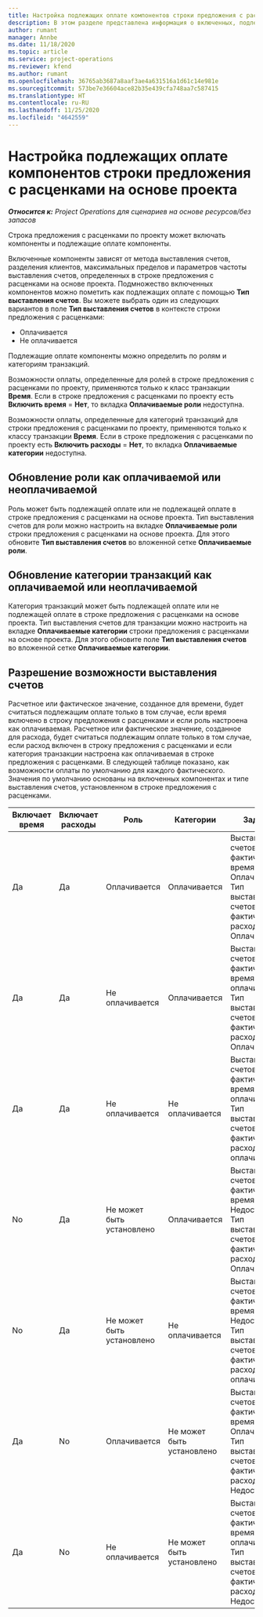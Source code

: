 ```yaml
---
title: Настройка подлежащих оплате компонентов строки предложения с расценками на основе проекта
description: В этом разделе представлена информация о включенных, подлежащих оплате и не подлежащих оплате компонентах в строках предложений с расценками на основе проекта.
author: rumant
manager: Annbe
ms.date: 11/18/2020
ms.topic: article
ms.service: project-operations
ms.reviewer: kfend
ms.author: rumant
ms.openlocfilehash: 36765ab3687a8aaf3ae4a631516a1d61c14e981e
ms.sourcegitcommit: 573be7e36604ace82b35e439cfa748aa7c587415
ms.translationtype: HT
ms.contentlocale: ru-RU
ms.lasthandoff: 11/25/2020
ms.locfileid: "4642559"
---
```

# <a name="configure-the-chargeable-components-of-a-project-based-quote-line"></a>Настройка подлежащих оплате компонентов строки предложения с расценками на основе проекта

_**Относится к:** Project Operations для сценариев на основе ресурсов/без запасов_

Строка предложения с расценками по проекту может включать компоненты и подлежащие оплате компоненты.

Включенные компоненты зависят от метода выставления счетов, разделения клиентов, максимальных пределов и параметров частоты выставления счетов, определенных в строке предложения с расценками на основе проекта.
Подмножество включенных компонентов можно пометить как подлежащих оплате с помощью **Тип выставления счетов**. Вы можете выбрать один из следующих вариантов в поле **Тип выставления счетов** в контексте строки предложения с расценками:

   - Оплачивается
   - Не оплачивается

Подлежащие оплате компоненты можно определить по ролям и категориям транзакций.

Возможности оплаты, определенные для ролей в строке предложения с расценками по проекту, применяются только к класс транзакции **Время**. Если в строке предложения с расценками по проекту есть **Включить время** = **Нет**, то вкладка **Оплачиваемые роли** недоступна.

Возможности оплаты, определенные для категорий транзакций для строки предложения с расценками по проекту, применяются только к классу транзакции **Время**. Если в строке предложения с расценками по проекту есть **Включить расходы** = **Нет**, то вкладка **Оплачиваемые категории** недоступна.

## <a name="update-a-role-to-be-chargeable-or-non-chargeable"></a>Обновление роли как оплачиваемой или неоплачиваемой
Роль может быть подлежащей оплате или не подлежащей оплате в строке предложения с расценками на основе проекта. Тип выставления счетов для роли можно настроить на вкладке **Оплачиваемые роли** строки предложения с расценками на основе проекта. Для этого обновите **Тип выставления счетов** во вложенной сетке **Оплачиваемые роли**. 

## <a name="update-a-transaction-category-to-be-chargeable-or-non-chargeable"></a>Обновление категории транзакций как оплачиваемой или неоплачиваемой
Категория транзакций может быть подлежащей оплате или не подлежащей оплате в строке предложения с расценками на основе проекта. Тип выставления счетов для транзакции можно настроить на вкладке **Оплачиваемые категории** строки предложения с расценками на основе проекта. Для этого обновите поле **Тип выставления счетов** во вложенной сетке **Оплачиваемые категории**. 

## <a name="resolve-chargeability"></a>Разрешение возможности выставления счетов

Расчетное или фактическое значение, созданное для времени, будет считаться подлежащим оплате только в том случае, если время включено в строку предложения с расценками и если роль настроена как оплачиваемая.
Расчетное или фактическое значение, созданное для расхода, будет считаться подлежащим оплате только в том случае, если расход включен в строку предложения с расценками и если категория транзакции настроена как оплачиваемая в строке предложения с расценками. В следующей таблице показано, как возможности оплаты по умолчанию для каждого фактического. Значения по умолчанию основаны на включенных компонентах и типе выставления счетов, установленном в строке предложения с расценками.

| Включает время | Включает расходы | Роль | Категории | Задача |
| --- | --- | --- | --- | --- |
| Да | Да | Оплачивается | Оплачивается | Выставления счетов за фактическое время: Оплачивается </br>Тип выставления счетов за фактические расходы: Оплачивается |
| Да | Да | Не оплачивается | Оплачивается | Выставления счетов за фактическое время: Не оплачивается </br>Тип выставления счетов за фактические расходы: Оплачивается |
| Да | Да | Не оплачивается | Не оплачивается | Выставления счетов за фактическое время: Не оплачивается </br>Тип выставления счетов за фактические расходы: Не оплачивается |
| No | Да | Не может быть установлено | Оплачивается | Выставления счетов за фактическое время: Недоступно </br>Тип выставления счетов за фактические расходы: Оплачивается |
| No | Да | Не может быть установлено | Не оплачивается | Выставления счетов за фактическое время: Недоступно </br>Тип выставления счетов за фактические расходы: Не оплачивается |
| Да | No | Оплачивается | Не может быть установлено | Выставления счетов за фактическое время: Оплачивается </br>Тип выставления счетов за фактические расходы: Недоступно |
| Да | No | Не оплачивается | Не может быть установлено | Выставления счетов за фактическое время: Не оплачивается </br> Тип выставления счетов за фактические расходы: Недоступно |
